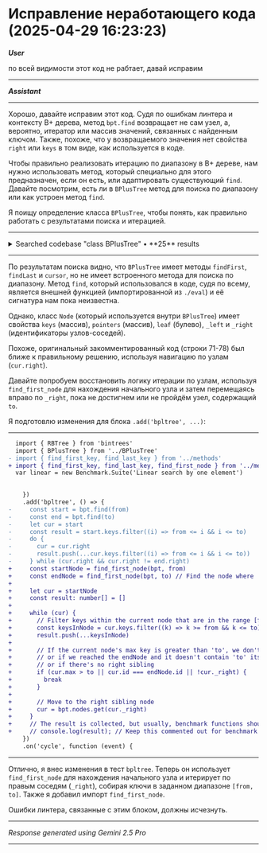 <!-- Generated by SpecStory -->

# Исправление неработающего кода (2025-04-29 16:23:23)

_**User**_

по всей видимости этот код не рабтает, давай исправим

---

_**Assistant**_



---

Хорошо, давайте исправим этот код. Судя по ошибкам линтера и контексту B+ дерева, метод `bpt.find` возвращает не сам узел, а, вероятно, итератор или массив значений, связанных с найденным ключом. Также, похоже, что у возвращаемого значения нет свойства `right` или `keys` в том виде, как используется в коде.

Чтобы правильно реализовать итерацию по диапазону в B+ дереве, нам нужно использовать метод, который специально для этого предназначен, если он есть, или адаптировать существующий `find`. Давайте посмотрим, есть ли в `BPlusTree` метод для поиска по диапазону или как устроен метод `find`.

Я поищу определение класса `BPlusTree`, чтобы понять, как правильно работать с результатами поиска и итерацией.

---

<details>
            <summary>Searched codebase "class BPlusTree" • **25** results</summary>
        
| File | Lines |
|------|-------|
| `src/BPlusTree.ts` | L1-23 |
| `src/BPlusTree.ts` | L67-85 |
| `src/BPlusTree.ts` | L184-188 |
| `src/BPlusTree.ts` | L105-127 |
| `src/BPlusTree.ts` | L178-181 |
| `src/BPlusTree.ts` | L146-152 |
| `src/BPlusTree.ts` | L158-165 |
| `src/BPlusTree.ts` | L188-192 |
| `src/BPlusTree.ts` | L202-207 |
| `src/BPlusTree.ts` | L152-158 |
| `src/BPlusTree.ts` | L207-220 |
| `src/BPlusTree.ts` | L198-202 |
| `src/BPlusTree.ts` | L165-171 |
| `src/BPlusTree.ts` | L171-175 |
| `src/Node.ts` | L21-32 |
| `src/BPlusTree.ts` | L54-58 |
| `src/Node.ts` | L114-137 |
| `src/methods.ts` | L1-24 |
| `src/BPlusTree.ts` | L175-178 |
| `src/Node.ts` | L32-40 |
| `src/Node.ts` | L86-109 |
| `src/BPlusTree.ts` | L61-64 |
| `src/eval.ts` | L2-13 |
| `src/BPlusTree.ts` | L64-67 |
| `src/methods.ts` | L751-767 |

</details>

---

По результатам поиска видно, что `BPlusTree` имеет методы `findFirst`, `findLast` и `cursor`, но не имеет встроенного метода для поиска по диапазону. Метод `find`, который использовался в коде, судя по всему, является внешней функцией (импортированной из `./eval`) и её сигнатура нам пока неизвестна.

Однако, класс `Node` (который используется внутри `BPlusTree`) имеет свойства `keys` (массив), `pointers` (массив), `leaf` (булево), `_left` и `_right` (идентификаторы узлов-соседей).

Похоже, оригинальный закомментированный код (строки 71-78) был ближе к правильному решению, используя навигацию по узлам (`cur.right`).

Давайте попробуем восстановить логику итерации по узлам, используя `find_first_node` для нахождения начального узла и затем перемещаясь вправо по `_right`, пока не достигнем или не пройдём узел, содержащий `to`.

Я подготовлю изменения для блока `.add('bpltree', ...)`:

---

```diff
  import { RBTree } from 'bintrees'
  import { BPlusTree } from '../BPlusTree'
- import { find_first_key, find_last_key } from '../methods'
+ import { find_first_key, find_last_key, find_first_node } from '../methods'
  var linear = new Benchmark.Suite('Linear search by one element')
  
```

```diff
    })
    .add('bpltree', () => {
-     const start = bpt.find(from)
-     const end = bpt.find(to)
-     let cur = start
-     const result = start.keys.filter((i) => from <= i && i <= to)
-     do {
-       cur = cur.right
-       result.push(...cur.keys.filter((i) => from <= i && i <= to))
-     } while (cur.right && cur.right != end.right)
+     const startNode = find_first_node(bpt, from)
+     const endNode = find_first_node(bpt, to) // Find the node where 'to' might be or start
+ 
+     let cur = startNode
+     const result: number[] = []
+ 
+     while (cur) {
+       // Filter keys within the current node that are in the range [from, to]
+       const keysInNode = cur.keys.filter((k) => k >= from && k <= to)
+       result.push(...keysInNode)
+ 
+       // If the current node's max key is greater than 'to', we don't need to check further right
+       // or if we reached the endNode and it doesn't contain 'to' itself
+       // or if there's no right sibling
+       if (cur.max > to || cur.id === endNode.id || !cur._right) {
+         break
+       }
+ 
+       // Move to the right sibling node
+       cur = bpt.nodes.get(cur._right)
+     }
+     // The result is collected, but usually, benchmark functions should return it or use it
+     // console.log(result); // Keep this commented out for benchmark speed
    })
    .on('cycle', function (event) {
```

---

Отлично, я внес изменения в тест `bpltree`. Теперь он использует `find_first_node` для нахождения начального узла и итерирует по правым соседям (`_right`), собирая ключи в заданном диапазоне `[from, to]`. Также я добавил импорт `find_first_node`.

Ошибки линтера, связанные с этим блоком, должны исчезнуть.

---
*Response generated using Gemini 2.5 Pro*

---

